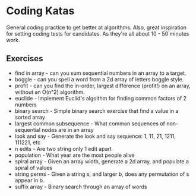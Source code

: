 # Coding Katas

General coding practice to get better at algorithms. Also, great inspiration for setting 
coding tests for candidates. As they're all about 10 - 50 minutes work.

## Exercises

- find in array - can you sum sequential numbers in an array to a target.
- boggle - can you spell a word from a 2d array of letters boggle style.
- profit - can you find the in-order, largest difference (profit!) on an array, without an O(n^2) algorithm.
- euclide - Implement Euclid's algoithm for finding common factors of 2 numbers
- binary search - Simple binary search exercise that find a value in a sorted array
- largest common subsequence - What common sequences of non-sequential nodes are in an array
- look and say - Generate the look and say sequence: 1, 11, 21, 1211, 111221, etc
- n edits - Are two string only 1 edit apart
- population - What year are the most people alive
- spiral array - Given an array width, generate a 2d array, and populate a spiral of values
- string perms - Given a string s, and larger b, does any permutation of s appear in b.
- suffix array - Binary search through an array of words


